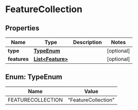 # FeatureCollection

## Properties
Name | Type | Description | Notes
------------ | ------------- | ------------- | -------------
**type** | [**TypeEnum**](#TypeEnum) |  |  [optional]
**features** | [**List&lt;Feature&gt;**](Feature.md) |  |  [optional]

<a name="TypeEnum"></a>
## Enum: TypeEnum
Name | Value
---- | -----
FEATURECOLLECTION | &quot;FeatureCollection&quot;
